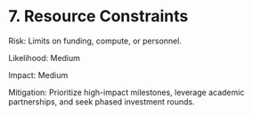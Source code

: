 # 7. Resource Constraints

Risk: Limits on funding, compute, or personnel.

Likelihood: Medium

Impact: Medium

Mitigation: Prioritize high-impact milestones, leverage academic partnerships, and seek phased investment rounds.

